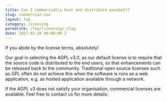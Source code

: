 ```yaml
---
title: Can I commercially host and distribute passbolt?
slug: commercial-use
layout: faq
category: licensing
permalink: /faq/licensing/:slug
date: 2017-01-20 00:00:00 Z
---
```

If you abide by the license terms, absolutely!

Our goal in selecting the AGPL v3.0, as our default license is to require that the source code is distributed to the end users, so that enhancements can be released back to the community. Traditional open source licenses such as GPL often do not achieve this when the software is runs as a web application, e.g. as hosted application available through a network.

If the AGPL v3 does not satisfy your organisation, commercial licenses are available. Feel free to contact us for more details.
